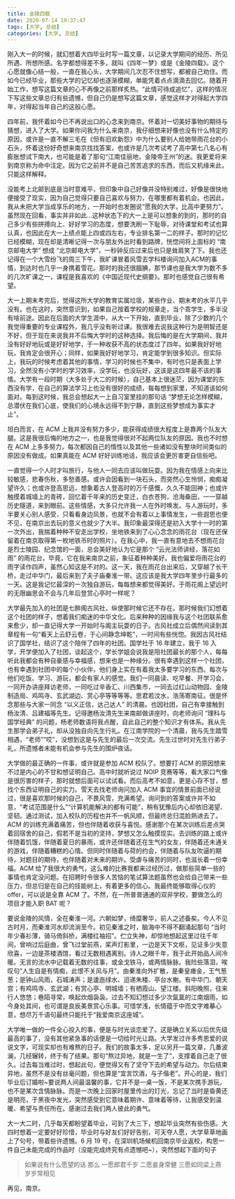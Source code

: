 ```yaml
---
title: 金陵四载
date: 2020-07-14 19:37:47
tags: [大学, 总结]
categories: [大学, 总结]
---
```


刚入大一的时候，就幻想着大四毕业时写一篇文章，以记录大学期间的经历、所见所遇、所想所感。名字都想得差不多，就叫《四年一梦》或是《金陵四载》。这个心愿就像心结一般，一直在我心头，大学期间几次忍不住想写，都被自己劝住。而如今已经毕业，那些大学的记忆却也逐渐模糊，单能凭着点点滴滴去回忆。随着开始工作，想写这篇文章的心不再像之前那样炙热。“此情可待成追忆”，这样的情况下写这些文章总归有些遗憾，但自己仍是想写这篇文章，感觉这样才对得起大学四年，对得起当年自己的这般心愿。

四年前，我怀着如今已不再说出口的心念来到南京。怀着对一切美好事物的期待与猜想，进入了大学。如果你问我为什么来南京，我仔细想来好像也没有什么特定的原因，或许是一直不解三毛在《但有旧欢新怨》中为什么要别人给她带雨花台的小石头，怀着这份好奇想来南京找找答案，也或许是几次考试考了高中第七八名心有膨胀想试下南大，也可能是着了那句“江南佳丽地，金陵帝王州”的迷。我更爱将来到南京称为命中注定。因为它之前并不是自己苦苦追求的东西，而后又机缘来此，只能这样解释。

没能考上北邮到底是当时意难平，但印象中自己好像并没特别难过，好像是很快地便接受了现实，因为自己觉得只要自己喜欢与努力，在哪里都有着机会。也因此，我从未把大学当成享乐的地方，一开始时也发圈说“愿我的大学，比高中更努力”。虽然现在回看，事实并非如此...这种状态下的大一上是可以想象的到的，那时的自己多少有些拼搏向上、好好学习的态度，想要洗刷一下耻辱，对待课堂和考试也算认真，也因此在大一上绩点能上四或四左右，专业排名第一二的样子。那时的记忆已经模糊，现在却是清晰记得一次与朋友外出时看到路牌，恍惚间将上面标的 “南京邮电大学” 想成 “北京邮电大学”，一秒钟反应过来后也只是耸肩笑了下。我也还记得在一个大雪纷飞的周三下午，我旷课冒着风雪去学科楼询问加入ACM的事情，到达时也几乎一身携着雪花。那时的我还很腼腆，那节课也是我大学为数不多的几次旷课之一，课程是我喜欢的《中国近现代史纲要》。那时也感觉自己很有希望。

大一上期末考完后，觉得这所大学的教育实属垃圾，某些作业、期末考的水平几乎没有。也在这时，突然意识到，如果自己按着学校的规章走，当个乖学生，多半没有啥前途。因此在后面的大学生涯中，从大一下开始，直到毕业，除了少数的几个我觉得重要的专业课程外，我几乎没有听过课。我很难去说我这种行为是明智还是不好，但于现在来说我并不后悔大学时的这种选择。我后悔的是在大学期间，我并没有好好地玩或是好好地学，于一种收获不高的状态度过了四年。如果我好好地玩，我肯定会很开心；同样，如果我好好地学习，肯定能学到很多知识。但实际上，我玩的时候考虑着其他的事情，学习的时候也不集中，有时也只是表面上学习，全然没有小学时的学习效率，没学玩，也没玩好，这该是这四年最不该的事情。大学有一段时期（大多处于大二的时候），自己基本上很迷茫，因为课堂的东西没有学，在自己的算法学习上也没有很好的成绩，每每想到家里，不知道该如何面对。每到这时候，我总会想起大一上自习室里挂的那句话 “梦想无论怎样模糊，总潜伏在我们心底，使我们的心境永远得不到宁静，直到这些梦想成为事实才止”。

坦白而言，在 ACM 上我并没有努力多少，能获得成绩很大程度上是靠两个队友大腿。这是我很后悔的地方之一，也是我觉得很对不起两位队友的原因。我也不时想在 ACM 上多多努力，每次都因自己的惰性以及其他一些诸如没有整块时间类似的原因没有做成。如果真能在 ACM 好好训练地话，我应该会更厉害更自信些吧。

一直觉得一个人时才叫旅行，与他人一同去应该叫做玩耍。因为我在情感上向来比较敏感，悲春伤秋，多愁善感。或许会因看到一块石头，而突然心生怜悯，痴痴凝望许久；也或许登高思远，想象着古人登高时的万千感慨，久久不能回神；也或许触摸着城墙上的青砖，回忆着千年来的历史变迁，白衣苍狗，沧海桑田，一一穿越历史隧道，来到眼前。这些情感，大多只允许我一人在外时唤发。与人游玩时，多半要关心别人感受，只看看身边风景，也就不会有着以上事情发生，一些遐思也便不见，在南京出去玩的意义也就少了大半。我印象最深得还是初入大学十一时的第一次外出，我揣着种种不安走出学校，坐地铁来到了心心念念的雨花台（现在还保留着在南京取得第一枚地铁币时的照片）。在我心中，我一直有意地去不想雨花台是烈士陵园、纪念馆的一面，总会美好地认为它是那个 “云光法师讲经，落花如雨” 的雨花台，毕竟，它在我来南京之前，象征着种种美好。我也偏爱将雨花台的雨字读作四声，虽然心知这是不对的。这一天，我在雨花台出来后，又穿越了长干桥，走过中华门，最后来到了夫子庙秦淮一带。这应该是我大学四年里步行最多的一天。这是我记忆最深的一次独自游玩，每每想来都觉得美好。于雨花阁上望远时的无限幽思会不会与几年后登赏心亭时一样呢？

大学最先加入的社团是七醉阁古风社，纵使那时候它还不存在。那时候我们幻想着这个社团的样子，想着我们痴迷的中华文化。后来种种的因缘我与这个社团联系愈来愈少，却一直记得大学一开始时与阁主玩耍的日子。古风社成立后偶然间读到其章程有一句“看天上云舒云卷，于心间静念坤乾”，一时间有些恍惚。我因古风社结识了国学社，结识了这个陪伴了四年的社团。国学社于 16 年建立，我于 16 入学，开学便加入了社团，谈起这个，学长学姐会说我是陪社团最长的那个人，每每听此我都会有种自豪感与幸福感，想来也是一种缘分。很有幸遇到这样一个社团，也有幸遇到社团中的每个小伙伴，他们身上实在有着我太多要学习的东西。每次与他们吃饭、学习、游玩，都会有家人的感觉。我们一同晨读、吃早餐、开学习会，一同开办讲座拜访老师，一同吃过辛香汇、川西集市，一同去过红山动物园、金陵制造局、鸡鸣寺、玄武湖边、赏心亭等等等等。思君若汶水，浩荡寄南征。很是怀念那些与大家一同念 “以义正信，达己达人” 的清晨。也因社团，自己有幸接触到杨汝清、吕建福等先生。记得邀杨汝清先生来南邮做讲座时，向老师询问 “理科与国学经典” 的问题，杨老师数语将我点醒，自此自己的整个知识才有体系。我从先生那学会弟子礼，却从没独自向先生行礼。在江南学院的一个清晨，我与先生踏雪相遇，“老师”“哎”，没想到这是与先生的最后一次交流。先生过世时对先生行弟子礼，所遗憾者未能有机会参与先生的围炉夜话。

大学做的最正确的一件事，或许就是参加 ACM 校队了。想要打 ACM 的原因想来不过是内心的不甘和想证明自己。高中时就听说过 NOIP 竞赛等等，看大家口气像是很厉害的样子，那时就想后面可以试试看。而后高考不如意，更是心存不甘，想找个东西证明自己的实力。雪天去找老师询问加入 ACM 事宜的情景前面已经说过，很是喜欢那时候的自己，不畏风雪，充满希望。询问到的答案或许并不如意，“考试范围是什么”“计算机能解决的都有可能”，稍有犹豫后内心却依旧渴望、坚韧。通过测试，加入校队的历程也并不一帆风顺，但最终总归混脸熟进去了。ACM 的训练充满着痛苦，但也伴随着收获与喜悦。感谢那个在某次训练后差点哭着回宿舍的自己，假若不是当初的坚持，梦想又怎么触摸现实。去训练的路上或许伴随着饥饿，伴随着夏日的暴雨，或许还伴随着还在生气的女友，伴随着还未通关的游戏，伴随着糟糕的心情。但同时伴随着与荷的约会，伴随着与队友吹逼的期待，对题目的期待，也伴随着对未来的期许。受虐与痛苦的同时，也滋长着一份幸福。ACM 给了我很大的勇气，这么难的比赛我都来过经历过，做那些简单一些的事情也肯定没问题。在招聘时令很多人苦恼的笔试算法题虽然也会给自己带来一些压力，但总归是在自己的技能树上，有着更多的信心。我最终能够取得心仪的 offer，可以说是全靠 ACM 了。不然，在一所普普通通的双非学校，要做怎么的项目才能入职 BAT 呢？

要说金陵的风情，全在秦淮一河。六朝如梦，绮糜奢华，前人之述备矣。今人不见古时月，而秦淮河水却流淌至今。初见秦淮之时，脑海中不得不翻涌起那句 “当时年少春衫薄，骑马倚斜桥，满楼红袖招”。伫立失神，却惊地想起这里过往千年间，曾响过后庭曲，曾飞过堂前燕，桨声灯影里，一边是天下文枢，见证多少失意欣喜，一边是茶楼酒馆，看过无数相遇离别。诗人之眼千年，我于此开始品人间冷暖。无言的流水中记载着无数的往事，或金戈铁马，或两情脉脉。我险些落泪，唉叹句“人生自是有情痴，此恨不关风与月”。由秦淮向外扩散，是秦皇瘗金，王气葱葱；是钟山风雨，石城涛声；是逶迤绿水、迢递朱楼、亭台水榭。有中华门、朝天宫；有鸡鸣寺、玄武湖；有赏心亭、明城墙；有栖霞山、望江楼。斜阳晚照，往来行人悠悠；巷陌寻常，唤起炊烟袅袅。过去不知幻想过多少次氤氲的江南烟雨，如今身处其间，也可谓是良辰美景赏心乐事。可惜学浅，长情蕴于中而文字难摹心意，想尽万千语句最终只能托于“我爱南京这座城”。

大学唯一做的一件全心投入的事，便是与时光谈恋爱了。这是确立关系以后优先级最高的事了，没有其他紧急事的话便是一切给时光让路。大学发过许多秀恩爱的说说文字，可现实却也有难熬的日子。我们的故事太多，足以另开一篇文章，几番波澜，几经辗转，终于有了结果。那句“熬过异地，就是一生了”，支撑着自己走了很久。过去每当难过时，想起此句，便觉得又有了坚守下去的希望与动力。尔后结束异地，虽然不是没有丝毫问题，但也算是“宜言饮酒，与子偕老”。开心的是，我们毕业后订婚啦~要说两人间最温馨的事，它并不是一桌一饭，不是某次携手游玩，也不是某次含情脉脉。而是一次晚上回家时屋里传出的灯光，忘记了当时是昏黄还是明亮，于黑夜中发光，突然感受到它意味着期许、意味着等待，让我感受到温暖、希望与责任所在。感谢过去我们两人彼此的勇气。

大一大二时，几乎每天都盼望着毕业，可到了大三下，想起毕业突然有些伤感。大四时想着一定要好好珍惜，毕业时与好友们好好告别，可天夺人愿，大学草草地画上了句号，带着些许遗憾。6 月 19 号，在深圳机场候机回南京毕业返校，构思一件自己未能完成的作品时（没能完成终究有点遗憾吧~），突然想起下面的句子

<blockquote class="song">
<p>
    如果说有什么愿望的话
    那么
    一愿郎君千岁
    二愿妾身常健
    三愿如同梁上燕
    岁岁常相见
</p>
</blockquote>

再见，南京。





























